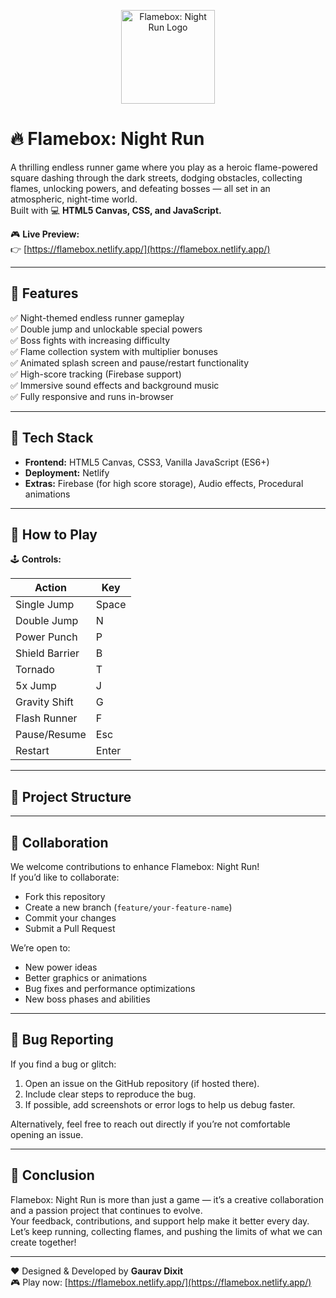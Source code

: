 <p align="center">
  <img src="https://i.postimg.cc/mrZK7Zvx/android-chrome-512x512.png" alt="Flamebox: Night Run Logo" width="150" />
</p>

# 🔥 Flamebox: Night Run

A thrilling endless runner game where you play as a heroic flame-powered square dashing through the dark streets, dodging obstacles, collecting flames, unlocking powers, and defeating bosses — all set in an atmospheric, night-time world.  
Built with 💻 **HTML5 Canvas, CSS, and JavaScript.**

🎮 **Live Preview:**  
👉 [https://flamebox.netlify.app/](https://flamebox.netlify.app/)

---

## 🚀 Features

✅ Night-themed endless runner gameplay  
✅ Double jump and unlockable special powers  
✅ Boss fights with increasing difficulty  
✅ Flame collection system with multiplier bonuses  
✅ Animated splash screen and pause/restart functionality  
✅ High-score tracking (Firebase support)  
✅ Immersive sound effects and background music  
✅ Fully responsive and runs in-browser

---

## 🔧 Tech Stack

- **Frontend:** HTML5 Canvas, CSS3, Vanilla JavaScript (ES6+)
- **Deployment:** Netlify
- **Extras:** Firebase (for high score storage), Audio effects, Procedural animations

---

## 📝 How to Play

🕹 **Controls:**

| Action             | Key |
|--------------------|-----|
| Single Jump        | Space |
| Double Jump        | N |
| Power Punch        | P |
| Shield Barrier     | B |
| Tornado            | T |
| 5x Jump            | J |
| Gravity Shift      | G |
| Flash Runner       | F |
| Pause/Resume       | Esc |
| Restart            | Enter |

---

## 📂 Project Structure


---

## 🤝 Collaboration

We welcome contributions to enhance Flamebox: Night Run!  
If you’d like to collaborate:

- Fork this repository
- Create a new branch (`feature/your-feature-name`)
- Commit your changes
- Submit a Pull Request

We’re open to:

- New power ideas
- Better graphics or animations
- Bug fixes and performance optimizations
- New boss phases and abilities

---

## 🐞 Bug Reporting

If you find a bug or glitch:

1. Open an issue on the GitHub repository (if hosted there).
2. Include clear steps to reproduce the bug.
3. If possible, add screenshots or error logs to help us debug faster.

Alternatively, feel free to reach out directly if you’re not comfortable opening an issue.  

---

## 📖 Conclusion

Flamebox: Night Run is more than just a game — it’s a creative collaboration and a passion project that continues to evolve.  
Your feedback, contributions, and support help make it better every day.  
Let’s keep running, collecting flames, and pushing the limits of what we can create together!

---

❤️ Designed & Developed by **Gaurav Dixit**  
🎮 Play now: [https://flamebox.netlify.app/](https://flamebox.netlify.app/)
